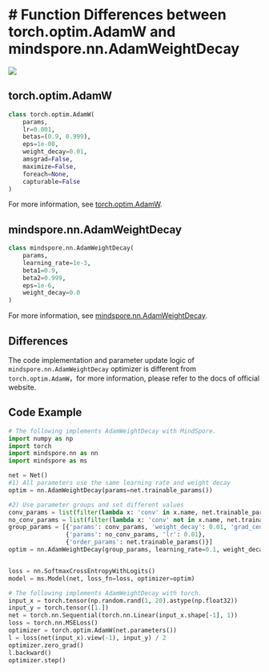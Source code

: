 # # Function Differences between torch.optim.AdamW and mindspore.nn.AdamWeightDecay

<a href="https://gitee.com/mindspore/docs/blob/r1.9/docs/mindspore/source_en/note/api_mapping/pytorch_diff/AdamWeightDecay.md" target="_blank"><img src="https://mindspore-website.obs.cn-north-4.myhuaweicloud.com/website-images/r1.9/resource/_static/logo_source_en.png"></a>

## torch.optim.AdamW

```python
class torch.optim.AdamW(
    params,
    lr=0.001,
    betas=(0.9, 0.999),
    eps=1e-08,
    weight_decay=0.01,
    amsgrad=False,
    maximize=False,
    foreach=None,
    capturable=False
)
```

For more information, see [torch.optim.AdamW](https://pytorch.org/docs/1.5.0/optim.html#torch.optim.AdamW).

## mindspore.nn.AdamWeightDecay

```python
class mindspore.nn.AdamWeightDecay(
    params,
    learning_rate=1e-3,
    beta1=0.9,
    beta2=0.999,
    eps=1e-6,
    weight_decay=0.0
)
```

For more information, see [mindspore.nn.AdamWeightDecay](https://mindspore.cn/docs/en/r1.9/api_python/nn/mindspore.nn.AdamWeightDecay.html#mindspore.nn.AdamWeightDecay).

## Differences

The code implementation and parameter update logic of `mindspore.nn.AdamWeightDecay` optimizer is different from `torch.optim.AdamW`，for more information, please refer to the docs of official website.

## Code Example

```python
# The following implements AdamWeightDecay with MindSpore.
import numpy as np
import torch
import mindspore.nn as nn
import mindspore as ms

net = Net()
#1) All parameters use the same learning rate and weight decay
optim = nn.AdamWeightDecay(params=net.trainable_params())

#2) Use parameter groups and set different values
conv_params = list(filter(lambda x: 'conv' in x.name, net.trainable_params()))
no_conv_params = list(filter(lambda x: 'conv' not in x.name, net.trainable_params()))
group_params = [{'params': conv_params, 'weight_decay': 0.01, 'grad_centralization':True},
                {'params': no_conv_params, 'lr': 0.01},
                {'order_params': net.trainable_params()}]
optim = nn.AdamWeightDecay(group_params, learning_rate=0.1, weight_decay=0.0)


loss = nn.SoftmaxCrossEntropyWithLogits()
model = ms.Model(net, loss_fn=loss, optimizer=optim)

# The following implements AdamWeightDecay with torch.
input_x = torch.tensor(np.random.rand(1, 20).astype(np.float32))
input_y = torch.tensor([1.])
net = torch.nn.Sequential(torch.nn.Linear(input_x.shape[-1], 1))
loss = torch.nn.MSELoss()
optimizer = torch.optim.AdamW(net.parameters())
l = loss(net(input_x).view(-1), input_y) / 2
optimizer.zero_grad()
l.backward()
optimizer.step()
```
